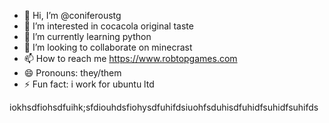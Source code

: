 - 👋 Hi, I’m @coniferoustg
- 👀 I’m interested in cocacola original taste
- 🌱 I’m currently learning python
- 💞️ I’m looking to collaborate on minecrast
- 📫 How to reach me https://www.robtopgames.com
- 😄 Pronouns: they/them
- ⚡ Fun fact: i work for ubuntu ltd



iokhsdfiohsdfuihk;sfdiouhdsfiohysdfuhifdsiuohfsduhisdfuhidfsuhidfsuhifds
<!---
coniferoustg/coniferoustg is a ✨ special ✨ repository because its `README.md` (this file) appears on your GitHub profile.
You can click the Preview link to take a look at your changes.
--->
